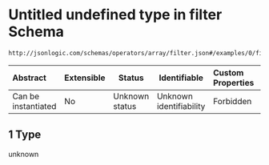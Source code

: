 # Untitled undefined type in filter Schema

```txt
http://jsonlogic.com/schemas/operators/array/filter.json#/examples/0/filter/1
```




| Abstract            | Extensible | Status         | Identifiable            | Custom Properties | Additional Properties | Access Restrictions | Defined In                                                          |
| :------------------ | ---------- | -------------- | ----------------------- | :---------------- | --------------------- | ------------------- | ------------------------------------------------------------------- |
| Can be instantiated | No         | Unknown status | Unknown identifiability | Forbidden         | Allowed               | none                | [filter.json\*](operators/array/filter.json "open original schema") |

## 1 Type

unknown
